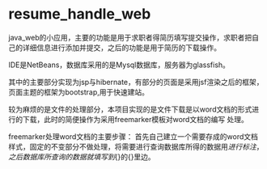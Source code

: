 # resume_handle_web


java_web的小应用，主要的功能是用于求职者得简历填写提交操作，求职者把自己的详细信息进行添加并提交，之后的功能是用于简历的下载操作。

IDE是NetBeans，数据库采用的是Mysql数据库，服务器为glassfish。

其中的主要部分实现为jsp与hibernate，有部分的页面是采用jsf渲染之后的框架，页面主题的框架为bootstrap,用于快速建站。

较为麻烦的是文件的处理部分，本项目实现的是文件下载是以word文档的形式进行的下载，此时的简便操作为采用freemarker模板对word文档的编写
处理。

freemarker处理word文档的主要步骤：
        首先自己建立一个需要存成的word文档样式，固定的不变部分不做处理，将需要进行查询数据库所得的数据用${}进行标注，之后数据库所查询
    的数据就填写到${}的{}里边。



